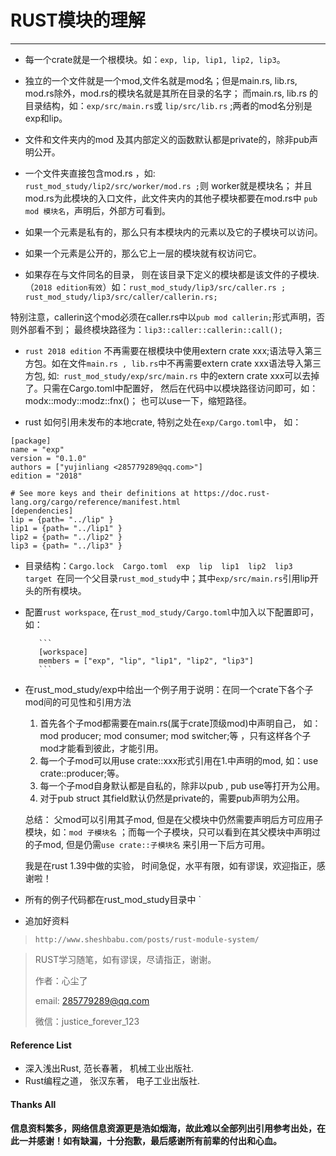 # RUST模块的理解

***



* 每一个crate就是一个根模块。如：`exp, lip, lip1, lip2, lip3`。

* 独立的一个文件就是一个mod,文件名就是mod名；但是main.rs, lib.rs, mod.rs除外，mod.rs的模块名就是其所在目录的名字； 而main.rs, lib.rs 的目录结构，如：` exp/src/main.rs `或 `lip/src/lib.rs` ;两者的mod名分别是exp和lip。

* 文件和文件夹内的mod 及其内部定义的函数默认都是private的，除非pub声明公开。

* 一个文件夹直接包含mod.rs ，如: ` rust_mod_study/lip2/src/worker/mod.rs ;`则 worker就是模块名； 并且mod.rs为此模块的入口文件，此文件夹内的其他子模块都要在mod.rs中 `pub mod 模块名`，声明后，外部方可看到。

* 如果一个元素是私有的，那么只有本模块内的元素以及它的子模块可以访问。

* 如果一个元素是公开的，那么它上一层的模块就有权访问它。

* 如果存在与文件同名的目录， 则在该目录下定义的模块都是该文件的子模块.（`2018 edition有效`）如：`rust_mod_study/lip3/src/caller.rs ;` `rust_mod_study/lip3/src/caller/callerin.rs;`

​       特别注意，callerin这个mod必须在caller.rs中以`pub mod callerin;`形式声明，否则外部看不到； 最终模块路径为：`lip3::caller::callerin::call();`

* `rust 2018 edition` 不再需要在根模块中使用extern crate xxx;语法导入第三方包。如在文件`main.rs , lib.rs`中不再需要extern crate xxx语法导入第三方包, 如:` rust_mod_study/exp/src/main.rs` 中的extern crate xxx可以去掉了。只需在Cargo.toml中配置好， 然后在代码中以模块路径访问即可，如：modx::mody::modz::fnx()； 也可以use一下，缩短路径。

* rust 如何引用未发布的本地crate, 特别之处在`exp/Cargo.toml`中， 如：

```tom
[package]
name = "exp"
version = "0.1.0"
authors = ["yujinliang <285779289@qq.com>"]
edition = "2018"

# See more keys and their definitions at https://doc.rust-lang.org/cargo/reference/manifest.html
[dependencies]
lip = {path= "../lip" }
lip1 = {path= "../lip1" }
lip2 = {path= "../lip2" }
lip3 = {path= "../lip3" } 

```

- 目录结构：` Cargo.lock  Cargo.toml  exp  lip  lip1  lip2  lip3  target  `在同一个父目录`rust_mod_study`中；其中`exp/src/main.rs`引用lip开头的所有模块。



- 配置`rust workspace`, 在`rust_mod_study/Cargo.toml`中加入以下配置即可，如：

         ```
         [workspace]
         members = ["exp", "lip", "lip1", "lip2", "lip3"] 
         ```

* 在rust_mod_study/exp中给出一个例子用于说明：在同一个crate下各个子mod间的可见性和引用方法

  1. 首先各个子mod都需要在main.rs(属于crate顶级mod)中声明自己， 如： mod producer; mod consumer; mod switcher;等 ，只有这样各个子mod才能看到彼此，才能引用。
  2. 每一个子mod可以用use crate::xxx形式引用在1.中声明的mod, 如：use crate::producer;等。
  3. 每一个子mod自身默认都是自私的，除非以pub , pub use等打开为公用。
  4. 对于pub struct 其field默认仍然是private的，需要pub声明为公用。

  总结： 父mod可以引用其子mod, 但是在父模块中仍然需要声明后方可应用子模块，如：`mod 子模块名` ；而每一个子模块，只可以看到在其父模块中声明过的子mod,  但是仍需`use crate::子模块名` 来引用一下后方可用。

  我是在rust 1.39中做的实验， 时间急促，水平有限，如有谬误，欢迎指正，感谢啦！

  

* 所有的例子代码都在rust_mod_study目录中 `



- 追加好资料

> `http://www.sheshbabu.com/posts/rust-module-system/`



[^footnote]: 本文只是随笔，所以不求面面俱到，只针对容易误解的点。



> RUST学习随笔，如有谬误，尽请指正，谢谢。
>
> 作者：心尘了
>
> email: 285779289@qq.com
>
> 微信：justice_forever_123
>



#### Reference List

* 深入浅出Rust, 范长春著， 机械工业出版社.
* Rust编程之道， 张汉东著， 电子工业出版社.



#### Thanks All

####  信息资料繁多，网络信息资源更是浩如烟海，故此难以全部列出引用参考出处，在此一并感谢！如有缺漏，十分抱歉，最后感谢所有前辈的付出和心血。



